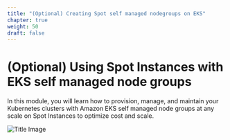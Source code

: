 ```yaml
---
title: "(Optional) Creating Spot self managed nodegroups on EKS"
chapter: true
weight: 50
draft: false
---
```


# (Optional) Using Spot Instances with EKS self managed node groups

In this module, you will learn how to provision, manage, and maintain your Kubernetes clusters with Amazon EKS self managed node groups at any scale on Spot Instances to optimize cost and scale.

![Title Image](/images/using_ec2_spot_instances_with_eks/spotworkers/eks_spot_diagram.png)
